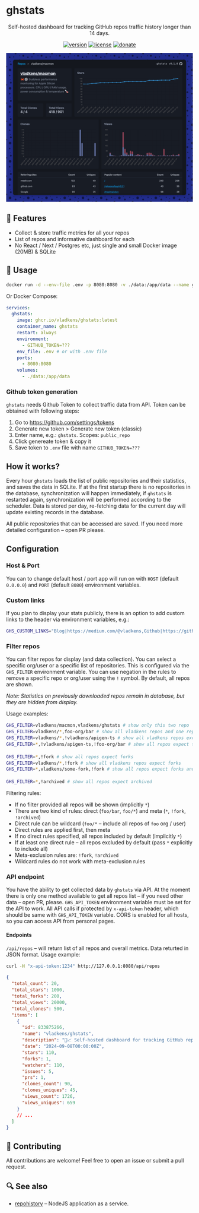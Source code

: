 # ghstats

<div align="center">

Self-hosted dashboard for tracking GitHub repos traffic history longer than 14 days.

[<img src="https://badgen.net/github/release/vladkens/ghstats" alt="version" />](https://github.com/vladkens/ghstats/releases)
[<img src="https://badgen.net/github/license/vladkens/ghstats" alt="license" />](https://github.com/vladkens/ghstats/blob/main/LICENSE)
[<img src="https://badgen.net/static/-/buy%20me%20a%20coffee/ff813f?icon=buymeacoffee&label" alt="donate" />](https://buymeacoffee.com/vladkens)

</div>

<div align="center">
  <img src="https://github.com/vladkens/ghstats/blob/assets/preview.png?raw=true" alt="preview" />
</div>

## 🌟 Features

- Collect & store traffic metrics for all your repos
- List of repos and informative dashboard for each
- No React / Next / Postgres etc, just single and small Docker image (20MB) & SQLite

## 🚀 Usage

```sh
docker run -d --env-file .env -p 8080:8080 -v ./data:/app/data --name ghstats ghcr.io/vladkens/ghstats:latest
```

Or Docker Compose:

```yaml
services:
  ghstats:
    image: ghcr.io/vladkens/ghstats:latest
    container_name: ghstats
    restart: always
    environment:
      - GITHUB_TOKEN=???
    env_file: .env # or with .env file
    ports:
      - 8080:8080
    volumes:
      - ./data:/app/data
```

### Github token generation

`ghstats` needs Github Token to collect traffic data from API. Token can be obtained with following steps:

1. Go to https://github.com/settings/tokens
2. Generate new token > Generate new token (classic)
3. Enter name, e.g.: `ghstats`. Scopes: `public_repo`
4. Click genereate token & copy it
5. Save token to `.env` file with name `GITHUB_TOKEN=???`

## How it works?

Every hour `ghstats` loads the list of public repositories and their statistics, and saves the data in SQLite. If at the first startup there is no repositories in the database, synchronization will happen immediately, if `ghstats` is restarted again, synchronization will be performed according to the scheduler. Data is stored per day, re-fetching data for the current day will update existing records in the database.

All public repositories that can be accessed are saved. If you need more detailed configuration – open PR please.

## Configuration

### Host & Port

You can to change default host / port app will run on with `HOST` (default `0.0.0.0`) and `PORT` (default `8080`) environment variables.

### Custom links

If you plan to display your stats publicly, there is an option to add custom links to the header via environment variables, e.g.:

```sh
GHS_CUSTOM_LINKS="Blog|https://medium.com/@vladkens,Github|https://github.com/vladkens,Buy me a coffee|https://buymeacoffee.com/vladkens"
```

### Filter repos

You can filter repos for display (and data collection). You can select a specific org/user or a specific list of repositories. This is configured via the `GHS_FILTER` environment variable. You can use negation in the rules to remove a specific repo or org/user using the `!` symbol. By default, all repos are shown.

_Note: Statistics on previously downloaded repos remain in database, but they are hidden from display._

Usage examples:

```sh
GHS_FILTER=vladkens/macmon,vladkens/ghstats # show only this two repo
GHS_FILTER=vladkens/*,foo-org/bar # show all vladkens repos and one repo from `foo-org`
GHS_FILTER=vladkens/*,!vladkens/apigen-ts # show all vladkens repos except `apigen-ts`
GHS_FILTER=*,!vladkens/apigen-ts,!foo-org/bar # show all repos expect two

GHS_FILTER=*,!fork # show all repos expect forks
GHS_FILTER=vladkens/*,!fork # show all vladkens repos expect forks
GHS_FILTER=*,vladkens/some-fork,!fork # show all repos expect forks and keep `some-fork`

GHS_FILTER=*,!archived # show all repos expect archived
```

Filtering rules:

- If no filter provided all repos will be shown (implicitly `*`)
- There are two kind of rules: direct (`foo/bar`, `foo/*`) and meta (`*`, `!fork`, `!archived`)
- Direct rule can be wildcard (`foo/*` – include all repos of `foo` org / user)
- Direct rules are applied first, then meta
- If no direct rules specified, all repos included by default (implicitly `*`)
- If at least one direct rule – all repos excluded by default (pass `*` explicitly to include all)
- Meta-exclusion rules are: `!fork`, `!archived`
- Wildcard rules do not work with meta-exclusion rules

### API endpoint

You have the ability to get collected data by `ghstats` via API. At the moment there is only one method available to get all repos list – if you need other data – open PR, please. `GHS_API_TOKEN` environment variable must be set for the API to work. All API calls if protected by `x-api-token` header, which should be same with `GHS_API_TOKEN` variable. CORS is enabled for all hosts, so you can access API from personal pages.

#### Endpoints

`/api/repos` – will return list of all repos and overall metrics. Data returted in JSON format. Usage example:

```sh
curl -H "x-api-token:1234" http://127.0.0.1:8080/api/repos
```

```json
{
  "total_count": 20,
  "total_stars": 1000,
  "total_forks": 200,
  "total_views": 20000,
  "total_clones": 500,
  "items": [
    {
      "id": 833875266,
      "name": "vladkens/ghstats",
      "description": "🤩📈 Self-hosted dashboard for tracking GitHub repos traffic history longer than 14 days.",
      "date": "2024-09-08T00:00:00Z",
      "stars": 110,
      "forks": 1,
      "watchers": 110,
      "issues": 5,
      "prs": 1,
      "clones_count": 90,
      "clones_uniques": 45,
      "views_count": 1726,
      "views_uniques": 659
    }
    // ...
  ]
}
```

## 🤝 Contributing

All contributions are welcome! Feel free to open an issue or submit a pull request.

## 🔍 See also

- [repohistory](https://github.com/repohistory/repohistory) – NodeJS application as a service.

